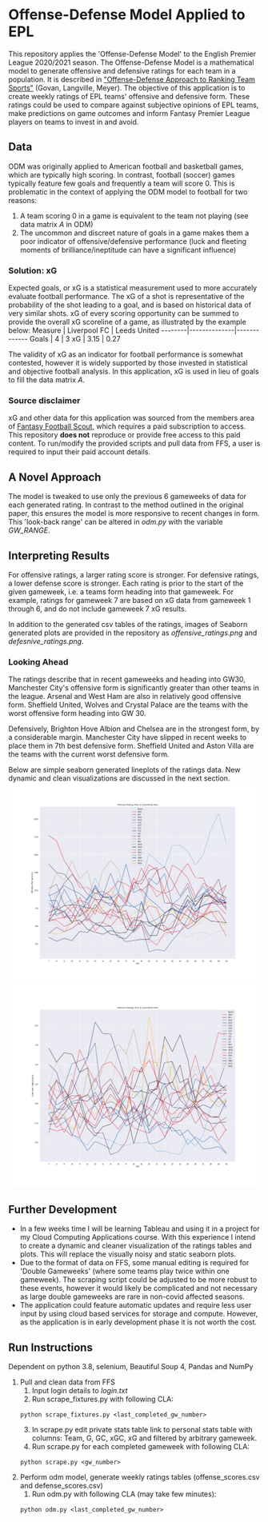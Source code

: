 # Offense-Defense Model Applied to EPL
This repository applies the 'Offense-Defense Model' to the English Premier League 2020/2021 season. The Offense-Defense Model is a mathematical model to generate offensive and defensive ratings for each team in a population. It is described in ["Offense-Defense Approach to Ranking
Team Sports"](http://citeseerx.ist.psu.edu/viewdoc/download?doi=10.1.1.141.5694&rep=rep1&type=pdf) (Govan, Langville, Meyer). 
The objective of this application is to create weekly ratings of EPL teams' offensive and defensive form. 
These ratings could be used to compare against subjective opinions of EPL teams, make predictions on game outcomes and inform Fantasy Premier League players on teams to invest in and avoid.

## Data
ODM was originally applied to American football and basketball games, which are typically high scoring. 
In contrast, football (soccer) games typically feature few goals and frequently a team will score 0. This is problematic in the context of applying the ODM model to football for two reasons:
1. A team scoring 0 in a game is equivalent to the team not playing (see data matrix *A* in ODM)
2. The uncommon and discreet nature of goals in a game makes them a poor indicator of offensive/defensive performance (luck and fleeting moments of brilliance/ineptitude can have a significant influence)

### Solution: xG
Expected goals, or xG is a statistical measurement used to more accurately evaluate football performance. 
The xG of a shot is representative of the probability of the shot leading to a goal, and is based on historical data of very similar shots. 
xG of every scoring opportunity can be summed to provide the overall xG scoreline of a game, as illustrated by the example below:
Measure | Liverpool FC | Leeds United
--------|--------------|-------------
Goals | 4 | 3
xG | 3.15 | 0.27

The validity of xG as an indicator for football performance is somewhat contested, however it is widely supported by those invested in statistical and objective football analysis. In this application, xG is used in lieu of goals to fill the data matrix *A*.

### Source disclaimer
xG and other data for this application was sourced from the members area of [Fantasy Football Scout](https://www.fantasyfootballscout.co.uk/), which requires a paid subscription to access.
This repository **does not** reproduce or provide free access to this paid content. To run/modify the provided scripts and pull data from FFS, a user is required to input their paid account details.

## A Novel Approach
The model is tweaked to use only the previous 6 gameweeks of data for each generated rating.
In contrast to the method outlined in the original paper, this ensures the model is more responsive to recent changes in form.
This 'look-back range' can be altered in *odm.py* with the variable *GW_RANGE*.

## Interpreting Results
For offensive ratings, a larger rating score is stronger. For defensive ratings, a lower defense score is stronger. Each rating is prior to the start of the given gameweek, i.e. a teams form heading into that gameweek.
For example, ratings for gameweek 7 are based on xG data from gameweek 1 through 6, and do not include gameweek 7 xG results.

In addition to the generated csv tables of the ratings, images of Seaborn generated plots are provided in the repository as *offensive_ratings.png* and *defesnive_ratings.png*.

### Looking Ahead
The ratings describe that in recent gameweeks and heading into GW30, Manchester City's offensive form is significantly greater than other teams in the league. Arsenal and West Ham are also in relatively good offensive form. Sheffield United, Wolves and Crystal Palace are the teams with the worst offensive form heading into GW 30.

Defensively, Brighton Hove Albion and Chelsea are in the strongest form, by a considerable margin. Manchester City have slipped in recent weeks to place them in 7th best defensive form. Sheffield United and Aston Villa are the teams with the current worst defensive form.

Below are simple seaborn generated lineplots of the ratings data. New dynamic and clean visualizations are discussed in the next section.
![Offensive Ratings](offensive_ratings.png)
![Defensive Ratings](defensive_ratings.png)

## Further Development
* In a few weeks time I will be learning Tableau and using it in a project for my Cloud Computing Applications course. With this experience I intend to create a dynamic and cleaner visualization of the ratings tables and plots. This will replace the visually noisy and static seaborn plots.
* Due to the format of data on FFS, some manual editing is required for 'Double Gameweeks' (where some teams play twice within one gameweek). The scraping script could be adjusted to be more robust to these events, however it would likely be complicated and not necessary as large double gameweeks are rare in non-covid affected seasons.
* The application could feature automatic updates and require less user input by using cloud based services for storage and compute. However, as the application is in early development phase it is not worth the cost.

## Run Instructions
Dependent on python 3.8, selenium, Beautiful Soup 4, Pandas and NumPy
1. Pull and clean data from FFS
    1. Input login details to *login.txt*
    2. Run scrape_fixtures.py with following CLA:
    ```
    python scrape_fixtures.py <last_completed_gw_number>
    ```
    3. In scrape.py edit private stats table link to personal stats table with columns: Team, G, GC, xGC, xG and filtered by arbitrary gameweek.
    4. Run scrape.py for each completed gameweek with following CLA:
    ```
    python scrape.py <gw_number>
    ```
 2. Perform odm model, generate weekly ratings tables (offense_scores.csv and defense_scores.csv)
    1. Run odm.py with following CLA (may take few minutes):
    ```
    python odm.py <last_completed_gw_number>
    ```
 
